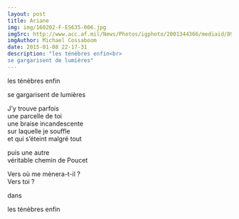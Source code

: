 ```yaml
---
layout: post
title: Ariane
img: img/160202-F-ES635-006.jpg
imgSrc: http://www.acc.af.mil/News/Photos/igphoto/2001344366/mediaid/899480/
imgAuthor: Michael Cossaboom
date: 2015-01-08 22-17-31
description: "les ténèbres enfin<br>
se gargarisent de lumières"
---
```

les ténèbres enfin

se gargarisent de lumières

J’y trouve parfois<br>
une parcelle de toi<br>
une braise incandescente<br>
sur laquelle je souffle<br>
et qui s’éteint malgré tout

puis une autre<br>
véritable chemin de Poucet

Vers où me mènera-t-il&nbsp;?<br>
Vers toi&nbsp;?

dans

les ténèbres enfin
